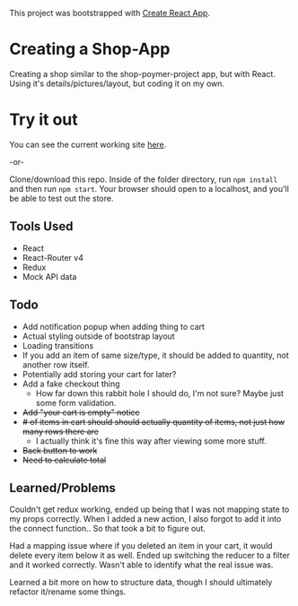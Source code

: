 This project was bootstrapped with [Create React App](https://github.com/facebookincubator/create-react-app).

# Creating a Shop-App
Creating a shop similar to the shop-poymer-project app, but with React. Using it's details/pictures/layout, but coding it on my own.

# Try it out
You can see the current working site [here](blaynestoretest.surge.sh).

-or-


Clone/download this repo. Inside of the folder directory, run `npm install` and then run `npm start`. Your browser should open to a localhost, and you'll be able to test out the store.

## Tools Used
- React
- React-Router v4
- Redux
- Mock API data

## Todo
- Add notification popup when adding thing to cart
- Actual styling outside of bootstrap layout
- Loading transitions
- If you add an item of same size/type, it should be added to quantity, not another row itself.
- Potentially add storing your cart for later?
- Add a fake checkout thing
	- How far down this rabbit hole I should do, I'm not sure? Maybe just some form validation.
- ~~Add "your cart is empty" notice~~
- ~~# of items in cart should should actually quantity of items, not just how many rows there are~~
	- I actually think it's fine this way after viewing some more stuff.
- ~~Back button to work~~
- ~~Need to calculate total~~

## Learned/Problems
Couldn't get redux working, ended up being that I was not mapping state to my props correctly. When I added a new action, I also forgot to add it into the connect function.. So that took a bit to figure out.

Had a mapping issue where if you deleted an item in your cart, it would delete every item below it as well. Ended up switching the reducer to a filter and it worked correctly. Wasn't able to identify what the real issue was.

Learned a bit more on how to structure data, though I should ultimately refactor it/rename some things. 
